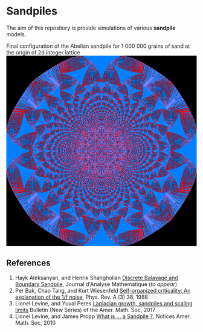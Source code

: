 # Sandpiles

The aim of this repository is provide simulations of various **sandpile** models.




Final configuration of the Abelian sandpile for 1 000 000 grains of sand at the origin of 2d integer lattice
![Abelian Sandpile with 1 million grains of sand](https://github.com/hayk314/Sandpiles/blob/master/C%2B%2B/AbelSand/Debug/Abel1000000.png)


## References

1. Hayk Aleksanyan, and Henrik Shahgholian [Discrete Balayage and Boundary Sandpile](https://arxiv.org/abs/1607.01525), Journal d'Analyse Mathematique (*to appear*)
2. Per Bak, Chao Tang, and Kurt Wiesenfeld  [Self-organized criticality: An explanation of the 1/f noise](https://journals.aps.org/prl/abstract/10.1103/PhysRevLett.59.381), Phys. Rev. A (3) 38, 1988
3. Lionel Levine, and Yuval Peres [Laplacian growth, sandpiles and scaling limits](https://arxiv.org/abs/1611.00411) Bulletin (New Series) of the Amer. Math. Soc, 2017
4. Lionel Levine, and James Propp [What is ... a Sandpile ?](https://www.ams.org/notices/201008/rtx100800976p.pdf), Notices Amer. Math. Soc, 2010
